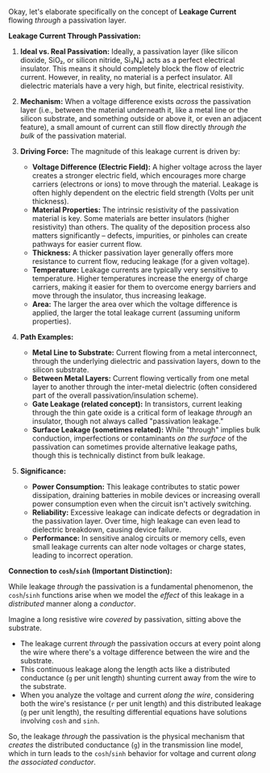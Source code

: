 Okay, let's elaborate specifically on the concept of **Leakage Current** flowing *through* a passivation layer.

**Leakage Current Through Passivation:**

1.  **Ideal vs. Real Passivation:** Ideally, a passivation layer (like silicon dioxide, SiO₂, or silicon nitride, Si₃N₄) acts as a perfect electrical insulator. This means it should completely block the flow of electric current. However, in reality, no material is a perfect insulator. All dielectric materials have a very high, but finite, electrical resistivity.

2.  **Mechanism:** When a voltage difference exists *across* the passivation layer (i.e., between the material underneath it, like a metal line or the silicon substrate, and something outside or above it, or even an adjacent feature), a small amount of current can still flow directly *through the bulk* of the passivation material.

3.  **Driving Force:** The magnitude of this leakage current is driven by:
    *   **Voltage Difference (Electric Field):** A higher voltage across the layer creates a stronger electric field, which encourages more charge carriers (electrons or ions) to move through the material. Leakage is often highly dependent on the electric field strength (Volts per unit thickness).
    *   **Material Properties:** The intrinsic resistivity of the passivation material is key. Some materials are better insulators (higher resistivity) than others. The quality of the deposition process also matters significantly – defects, impurities, or pinholes can create pathways for easier current flow.
    *   **Thickness:** A thicker passivation layer generally offers more resistance to current flow, reducing leakage (for a given voltage).
    *   **Temperature:** Leakage currents are typically very sensitive to temperature. Higher temperatures increase the energy of charge carriers, making it easier for them to overcome energy barriers and move through the insulator, thus increasing leakage.
    *   **Area:** The larger the area over which the voltage difference is applied, the larger the total leakage current (assuming uniform properties).

4.  **Path Examples:**
    *   **Metal Line to Substrate:** Current flowing from a metal interconnect, through the underlying dielectric and passivation layers, down to the silicon substrate.
    *   **Between Metal Layers:** Current flowing vertically from one metal layer to another through the inter-metal dielectric (often considered part of the overall passivation/insulation scheme).
    *   **Gate Leakage (related concept):** In transistors, current leaking through the thin gate oxide is a critical form of leakage *through* an insulator, though not always called "passivation leakage."
    *   **Surface Leakage (sometimes related):** While "through" implies bulk conduction, imperfections or contaminants *on the surface* of the passivation can sometimes provide alternative leakage paths, though this is technically distinct from bulk leakage.

5.  **Significance:**
    *   **Power Consumption:** This leakage contributes to static power dissipation, draining batteries in mobile devices or increasing overall power consumption even when the circuit isn't actively switching.
    *   **Reliability:** Excessive leakage can indicate defects or degradation in the passivation layer. Over time, high leakage can even lead to dielectric breakdown, causing device failure.
    *   **Performance:** In sensitive analog circuits or memory cells, even small leakage currents can alter node voltages or charge states, leading to incorrect operation.

**Connection to `cosh`/`sinh` (Important Distinction):**

While leakage *through* the passivation is a fundamental phenomenon, the `cosh`/`sinh` functions arise when we model the *effect* of this leakage in a *distributed* manner along a *conductor*.

Imagine a long resistive wire *covered* by passivation, sitting above the substrate.
*   The leakage current *through* the passivation occurs at every point along the wire where there's a voltage difference between the wire and the substrate.
*   This continuous leakage along the length acts like a distributed conductance (`g` per unit length) shunting current away from the wire to the substrate.
*   When you analyze the voltage and current *along the wire*, considering both the wire's resistance (`r` per unit length) and this distributed leakage (`g` per unit length), the resulting differential equations have solutions involving `cosh` and `sinh`.

So, the leakage *through* the passivation is the physical mechanism that *creates* the distributed conductance (`g`) in the transmission line model, which in turn leads to the `cosh`/`sinh` behavior for voltage and current *along the associated conductor*.